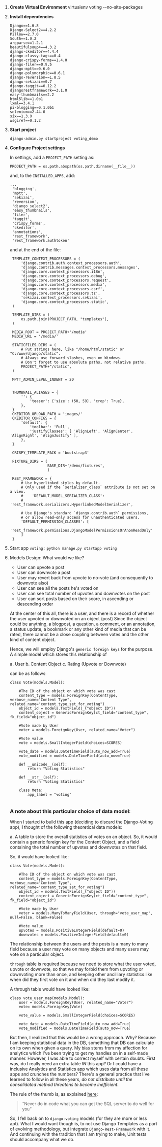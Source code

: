 1. **Create Virtual Environment**
     virtualenv voting --no-site-packages

2. **Install dependencies**

    ```
    Django==1.6.8
	Django-Select2==4.2.2
    Pillow==2.7.0
	South==1.0.2
	argparse==1.2.1
	beautifulsoup4==4.3.2
	django-ckeditor==4.4.4
	django-classy-tags==0.4
	django-crispy-forms==1.4.0
	django-filer==0.9.5
	django-mptt==0.6.0
	django-polymorphic==0.6.1
	django-reversion==1.8.5
	django-sekizai==0.7
	django-taggit==0.12.2
	djangorestframework==3.1.0
	easy-thumbnails==2.2
	html5lib==1.0b1
	lxml==3.4.1
	pi-blogging==0.1.0b1
	selenium==2.44.0
	six==1.3.0
	wsgiref==0.1.2
    ```

3. **Start project**
	```
	django-admin.py startproject voting_demo
	```

4. **Configure Project settings**
   
   In settings, add a `PROJECT_PATH` setting as:
   
   ```
   PROJECT_PATH = os.path.abspath(os.path.dirname(__file__))
   ```

   and, to the `INSTALLED_APPS`, add:
   
   ```
   ...
    'blogging',
    'mptt',
    'sekizai',
    'reversion',
    'django_select2',
    'easy_thumbnails',
    'filer',
    'taggit',
    'crispy_forms',
    'ckeditor',
    'annotations',
    'rest_framework',
    'rest_framework.authtoken'
    ```
   
   and at the end of the file:
   
   ```   
	TEMPLATE_CONTEXT_PROCESSORS = (
	    'django.contrib.auth.context_processors.auth',
	    'django.contrib.messages.context_processors.messages',
	    'django.core.context_processors.i18n',
	    'django.core.context_processors.debug',
	    'django.core.context_processors.request',
	    'django.core.context_processors.media',
	    'django.core.context_processors.csrf',
	    'django.core.context_processors.tz',
	    'sekizai.context_processors.sekizai',
	    'django.core.context_processors.static',
	)
	
	TEMPLATE_DIRS = (
	    os.path.join(PROJECT_PATH, "templates"),
	)
	
	MEDIA_ROOT = PROJECT_PATH+'/media'
	MEDIA_URL = '/media/'
	
	STATICFILES_DIRS = (
	    # Put strings here, like "/home/html/static" or "C:/www/django/static".
	    # Always use forward slashes, even on Windows.
	    # Don't forget to use absolute paths, not relative paths.
	    PROJECT_PATH+"/static",
	)
	
	MPTT_ADMIN_LEVEL_INDENT = 20
	
	
	THUMBNAIL_ALIASES = {
	    '': {
	        'teaser': {'size': (50, 50), 'crop': True},
	    },
	}
	CKEDITOR_UPLOAD_PATH = 'images/'
	CKEDITOR_CONFIGS = {
	    'default': {
	        'toolbar': 'Full',
	        'justifyClasses': [ 'AlignLeft', 'AlignCenter', 'AlignRight', 'AlignJustify' ],
	    },
	}
	
	CRISPY_TEMPLATE_PACK = 'bootstrap3'
	
	FIXTURE_DIRS = (
	                BASE_DIR+'/demo/fixtures',
	                )
	
	REST_FRAMEWORK = {
	    # Use hyperlinked styles by default.
	    # Only used if the `serializer_class` attribute is not set on a view.
		#    'DEFAULT_MODEL_SERIALIZER_CLASS':
		#        'rest_framework.serializers.HyperlinkedModelSerializer',
	
	    # Use Django's standard `django.contrib.auth` permissions,
	    # or allow read-only access for unauthenticated users.
	    'DEFAULT_PERMISSION_CLASSES': [
	        'rest_framework.permissions.DjangoModelPermissionsOrAnonReadOnly'
	    ]
	}
   ```

5. Start app `voting` : `python manage.py startapp voting`

6. Models Design: What would we like?
	
	* User can upvote a post
	* User can downvote a post
	* User may revert back from upvote to no-vote (and consequently to downvote also)
	* User can see all the posts he's voted on
	* User can see total number of upvotes and downvotes on the post
	* User can sort posts based on their score, in ascending or descending order
	
	At the center of this all, there is a user, and there is a record of whether the user upvoted or downvoted on an object (post)
	Since the object could be anything, a blogpost, a question, a comment, or an annotation, a status update, a bookmark or any other kind
	of media that can be rated, there cannot be a close coupling between votes and the other kind of content object.
	
	Hence, we will employ Django's `generic foreign keys` for the purpose. A simple model which stores this relationship of
	
	a. User
	b. Content Object
	c. Rating (Upvote or Downvote)
	
	can be as follows:
	
	```
	class Vote(models.Model):
    
	    #The ID of the object on which vote was cast
	    content_type = models.ForeignKey(ContentType, verbose_name="Content Type", related_name="content_type_set_for_voting")
	    object_id = models.TextField(_("object ID"))
	    content_object = GenericForeignKey(ct_field="content_type", fk_field="object_id")
	    
	    #Vote made by User
	    voter = models.ForeignKey(User, related_name="Voter")
	
	    #Vote value
	    vote = models.SmallIntegerField(choices=SCORES)
	    
	    vote_date = models.DateTimeField(auto_now_add=True)
	    vote_modified = models.DateTimeField(auto_now=True)
	  	    
	    def __unicode__(self):
	        return "Voting Statistics"
	    
	    def __str__(self):
	        return "Voting Statistics"
	    
	    class Meta:
	    	app_label = "voting"
	    	
	```
	
	### A note about this particular choice of data model:
	When I started to build this app (deciding to discard the Django-Voting app), I thought of the following theoretical data models:
	
	a. A table to store the overall statistics of votes on an object. So, it would contain a generic foreign key for the Content Object, and a field containing the
	total number of upvotes and downvotes on that field.
	
	So, it would have looked like:
	
	```
	class Vote(models.Model):
    
	    #The ID of the object on which vote was cast
	    content_type = models.ForeignKey(ContentType, verbose_name="Content Type", related_name="content_type_set_for_voting")
	    object_id = models.TextField(_("object ID"))
	    content_object = GenericForeignKey(ct_field="content_type", fk_field="object_id")
	    
	    #Vote made by User
	    voter = models.ManyToManyField(User, through="vote_user_map", null=False, blank=False)
	
	    #Vote value
	    upvotes = models.PositiveIntegerField(default=0)
	    downvotes = models.PositiveIntegerField(default=0)
	```
	    
	The relationship between the users and the posts is a many to many field because a user may vote on many objects and many users may vote on a particular object.
	
	`through` table is required because we need to store what the user voted, upvote or downvote, so that we may forbid them from upvoting or downvoting more than once, 
	and keeping other ancilliary statistics like when did they first vote on it and when did they last modify it.
	
	A through table would have looked like:
	
	```
	class vote_user_map(models.Model):
		user = models.ForeignKey(User, related_name="Voter")
		vote= models.ForeignKey(Vote)
		
		vote_value = models.SmallIntegerField(choices=SCORES)
		
		vote_date = models.DateTimeField(auto_now_add=True)
	    vote_modified = models.DateTimeField(auto_now=True)
	```
	
	But then, I realized that this would be a wrong approach. Why? Because I am keeping statistical data in the DB, something that DB can calculate on its own when given a
	query. My bias stems from my affection for analytics which I've been trying to get my handles on in a self-made manner. However, I was able to correct myself with certain doubts. First was,
	do I really need an extra table *IN* this app? Or I could have a inclusive Analytics and Statistics app which uses data from all these apps and crunches the numbers? There's a general practice
	that I've learned to follow in all these years, _do not distribute until the consolidated method threatens to become inefficient_. 
	 
	The rule of the thumb is, as explained [here](http://programmers.stackexchange.com/questions/171024/never-do-in-code-what-you-can-get-the-sql-server-to-do-well-for-you-is-this):
	
	> “Never do in code what you can get the SQL server to do well for you”
	
	So, I fell back on to `django-voting` models (for they are more or less apt). What I would want though is, to not use Django Templates as a part of evolving methodology,
	but integrate `Django-Rest-Framework` with it. And continuing with the tradition that I am trying to make, Unit tests should accompany what we do.  
		
   